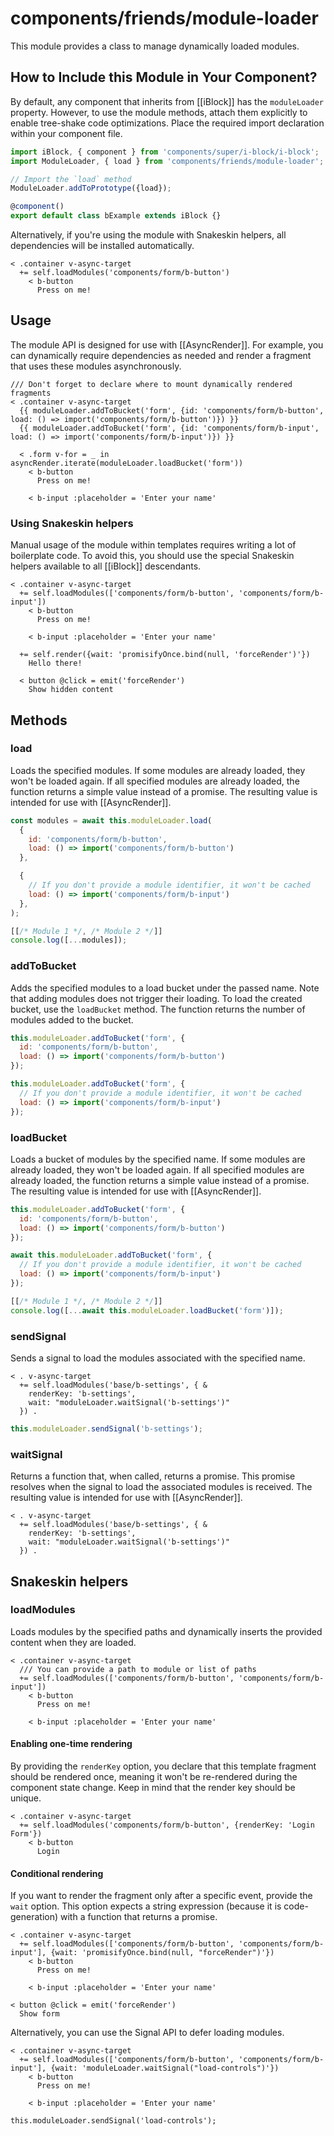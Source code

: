 # components/friends/module-loader

This module provides a class to manage dynamically loaded modules.

## How to Include this Module in Your Component?

By default, any component that inherits from [[iBlock]] has the `moduleLoader` property.
However, to use the module methods, attach them explicitly to enable tree-shake code optimizations.
Place the required import declaration within your component file.

```typescript
import iBlock, { component } from 'components/super/i-block/i-block';
import ModuleLoader, { load } from 'components/friends/module-loader';

// Import the `load` method
ModuleLoader.addToPrototype({load});

@component()
export default class bExample extends iBlock {}
```

Alternatively, if you're using the module with Snakeskin helpers, all dependencies will be installed automatically.

```
< .container v-async-target
  += self.loadModules('components/form/b-button')
    < b-button
      Press on me!
```

## Usage

The module API is designed for use with [[AsyncRender]].
For example, you can dynamically require dependencies as needed and render a fragment
that uses these modules asynchronously.

```
/// Don't forget to declare where to mount dynamically rendered fragments
< .container v-async-target
  {{ moduleLoader.addToBucket('form', {id: 'components/form/b-button', load: () => import('components/form/b-button')}) }}
  {{ moduleLoader.addToBucket('form', {id: 'components/form/b-input', load: () => import('components/form/b-input')}) }}

  < .form v-for = _ in asyncRender.iterate(moduleLoader.loadBucket('form'))
    < b-button
      Press on me!

    < b-input :placeholder = 'Enter your name'
```

### Using Snakeskin helpers

Manual usage of the module within templates requires writing a lot of boilerplate code.
To avoid this, you should use the special Snakeskin helpers available to all [[iBlock]] descendants.

```
< .container v-async-target
  += self.loadModules(['components/form/b-button', 'components/form/b-input'])
    < b-button
      Press on me!

    < b-input :placeholder = 'Enter your name'

  += self.render({wait: 'promisifyOnce.bind(null, 'forceRender')'})
    Hello there!

  < button @click = emit('forceRender')
    Show hidden content
```

## Methods

### load

Loads the specified modules.
If some modules are already loaded, they won't be loaded again.
If all specified modules are already loaded, the function returns a simple value instead of a promise.
The resulting value is intended for use with [[AsyncRender]].

```js
const modules = await this.moduleLoader.load(
  {
    id: 'components/form/b-button',
    load: () => import('components/form/b-button')
  },

  {
    // If you don't provide a module identifier, it won't be cached
    load: () => import('components/form/b-input')
  },
);

[[/* Module 1 */, /* Module 2 */]]
console.log([...modules]);
```

### addToBucket

Adds the specified modules to a load bucket under the passed name.
Note that adding modules does not trigger their loading.
To load the created bucket, use the `loadBucket` method.
The function returns the number of modules added to the bucket.

```js
this.moduleLoader.addToBucket('form', {
  id: 'components/form/b-button',
  load: () => import('components/form/b-button')
});

this.moduleLoader.addToBucket('form', {
  // If you don't provide a module identifier, it won't be cached
  load: () => import('components/form/b-input')
});
```

### loadBucket

Loads a bucket of modules by the specified name.
If some modules are already loaded, they won't be loaded again.
If all specified modules are already loaded, the function returns a simple value instead of a promise.
The resulting value is intended for use with [[AsyncRender]].

```js
this.moduleLoader.addToBucket('form', {
  id: 'components/form/b-button',
  load: () => import('components/form/b-button')
});

await this.moduleLoader.addToBucket('form', {
  // If you don't provide a module identifier, it won't be cached
  load: () => import('components/form/b-input')
});

[[/* Module 1 */, /* Module 2 */]]
console.log([...await this.moduleLoader.loadBucket('form')]);
```

### sendSignal

Sends a signal to load the modules associated with the specified name.

```
< . v-async-target
  += self.loadModules('base/b-settings', { &
    renderKey: 'b-settings',
    wait: "moduleLoader.waitSignal('b-settings')"
  }) .
```

```js
this.moduleLoader.sendSignal('b-settings');
```

### waitSignal

Returns a function that, when called, returns a promise.
This promise resolves when the signal to load the associated modules is received.
The resulting value is intended for use with [[AsyncRender]].

```
< . v-async-target
  += self.loadModules('base/b-settings', { &
    renderKey: 'b-settings',
    wait: "moduleLoader.waitSignal('b-settings')"
  }) .
```

## Snakeskin helpers

### loadModules

Loads modules by the specified paths and dynamically inserts the provided content when they are loaded.

```
< .container v-async-target
  /// You can provide a path to module or list of paths
  += self.loadModules(['components/form/b-button', 'components/form/b-input'])
    < b-button
      Press on me!

    < b-input :placeholder = 'Enter your name'
```

#### Enabling one-time rendering

By providing the `renderKey` option, you declare that this template fragment should be rendered once,
meaning it won't be re-rendered during the component state change. Keep in mind that the render key should be unique.

```
< .container v-async-target
  += self.loadModules('components/form/b-button', {renderKey: 'Login Form'})
    < b-button
      Login
```

#### Conditional rendering

If you want to render the fragment only after a specific event, provide the `wait` option.
This option expects a string expression (because it is code-generation) with a function that returns a promise.

```
< .container v-async-target
  += self.loadModules(['components/form/b-button', 'components/form/b-input'], {wait: 'promisifyOnce.bind(null, "forceRender")'})
    < b-button
      Press on me!

    < b-input :placeholder = 'Enter your name'

< button @click = emit('forceRender')
  Show form
```

Alternatively, you can use the Signal API to defer loading modules.

```
< .container v-async-target
  += self.loadModules(['components/form/b-button', 'components/form/b-input'], {wait: 'moduleLoader.waitSignal("load-controls")'})
    < b-button
      Press on me!

    < b-input :placeholder = 'Enter your name'
```

```
this.moduleLoader.sendSignal('load-controls');
```
